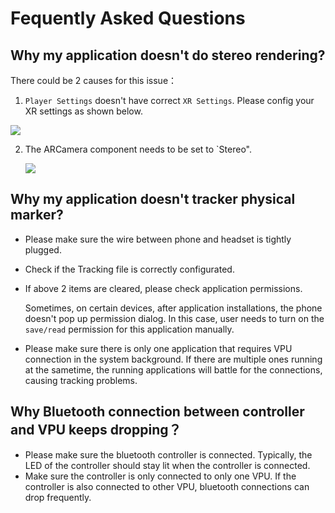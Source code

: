 # Fequently Asked Questions




## Why my application doesn't do stereo rendering?

There could be 2 causes for this issue：

1. `Player Settings` doesn't have correct `XR Settings`. Please config your XR settings as shown below.

![](https://ximmerse-1253940012.cos.ap-guangzhou.myqcloud.com/slide-in-sdk/xr-settings.png)


2. The ARCamera component needs to be set to `Stereo".

   ![](https://ximmerse-1253940012.cos.ap-guangzhou.myqcloud.com/slide-in-sdk/main-cam-rendering-mode.png)



## Why my application doesn't tracker physical marker?

- Please make sure the wire between phone and headset is tightly plugged.

- Check if the Tracking file is correctly configurated. 

- If above 2 items are cleared, please check application permissions. 

  Sometimes, on certain devices, after application installations, the phone doesn't pop up permission dialog. In this case, user needs to turn on the `save/read` permission for this application manually.

- Please make sure there is only one application that requires VPU connection in the system background. If there are multiple ones running at the sametime, the running applications will battle for the connections, causing tracking problems.



## Why Bluetooth connection between controller and VPU keeps dropping？

- Please make sure the bluetooth controller is connected. Typically, the LED of the controller should stay lit when the controller is connected.
- Make sure the controller is only connected to only one VPU. If the controller is also connected to other VPU, bluetooth connections can drop frequently.